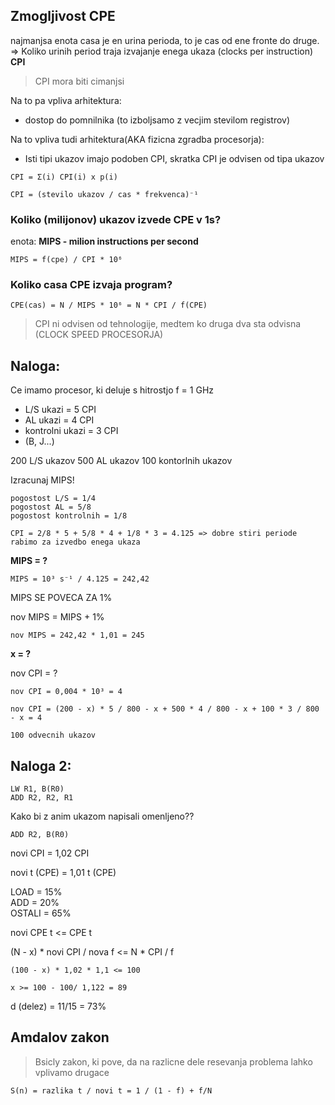## Zmogljivost CPE

najmanjsa enota casa je en urina perioda, to je cas od ene fronte do druge.    
=> Koliko urinih period traja izvajanje enega ukaza 
(clocks per instruction)   **CPI**

> CPI mora biti cimanjsi

Na to pa vpliva arhitektura:
- dostop do pomnilnika (to izboljsamo z vecjim stevilom registrov)
  
Na to vpliva tudi arhitektura(AKA fizicna zgradba procesorja):
- Isti tipi ukazov imajo podoben CPI, skratka CPI je odvisen od tipa ukazov

```
CPI = Σ(i) CPI(i) x p(i) 
```

```
CPI = (stevilo ukazov / cas * frekvenca)⁻¹
```

### Koliko (milijonov) ukazov izvede CPE v 1s?

enota: **MIPS - milion instructions per second**

```
MIPS = f(cpe) / CPI * 10⁶
```

### Koliko casa CPE izvaja program? 
```
CPE(cas) = N / MIPS * 10⁶ = N * CPI / f(CPE)
```

> CPI ni odvisen od tehnologije, medtem ko druga dva sta odvisna (CLOCK SPEED PROCESORJA)

## Naloga:

Ce imamo procesor, ki deluje s hitrostjo f = 1 GHz
- L/S ukazi  = 5 CPI
- AL ukazi = 4 CPI
- kontrolni ukazi = 3 CPI
- (B, J...)

200 L/S ukazov
500 AL ukazov
100 kontorlnih ukazov

Izracunaj MIPS!

```
pogostost L/S = 1/4
pogostost AL = 5/8
pogostost kontrolnih = 1/8

CPI = 2/8 * 5 + 5/8 * 4 + 1/8 * 3 = 4.125 => dobre stiri periode rabimo za izvedbo enega ukaza
```

**MIPS = ?**

```
MIPS = 10³ s⁻¹ / 4.125 = 242,42 
```

MIPS SE POVECA ZA 1%

 nov MIPS = MIPS + 1%
 
 ```
 nov MIPS = 242,42 * 1,01 = 245
 ```

**x = ?**

nov CPI = ?

```
nov CPI = 0,004 * 10³ = 4
 ```

```
nov CPI = (200 - x) * 5 / 800 - x + 500 * 4 / 800 - x + 100 * 3 / 800 - x = 4 

100 odvecnih ukazov
```

## Naloga 2:

```
LW R1, B(R0)
ADD R2, R2, R1
```

Kako bi z anim ukazom napisali omenljeno?? 

```
ADD R2, B(R0)
```

novi CPI  = 1,02 CPI

 novi t (CPE) = 1,01 t (CPE)

 LOAD = 15%   
 ADD = 20%   
 OSTALI = 65%    

 novi CPE t  <= CPE t

(N - x) * novi CPI / nova f <= N * CPI / f

```
(100 - x) * 1,02 * 1,1 <= 100

x >= 100 - 100/ 1,122 = 89
```

d (delez) = 11/15 = 73%


## Amdalov zakon

> Bsicly zakon, ki pove, da na razlicne dele resevanja problema lahko vplivamo drugace

```
S(n) = razlika t / novi t = 1 / (1 - f) + f/N
```


